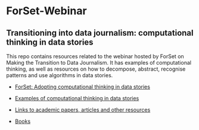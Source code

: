# ForSet-Webinar
## Transitioning into data journalism: computational thinking in data stories 
This repo contains resources related to the webinar hosted by ForSet on Making the Transition to Data Journalism. It has examples of computational thinking, as well as resources on how to decompose, abstract, recognise patterns and use algorithms in data stories. 

* [ForSet: Adopting computational thinking in data stories](https://github.com/hanna-h2/ForSet-Webinar/blob/main/ForSet%20(1).pdf)

* [Examples of computational thinking in data stories](https://github.com/hanna-h2/ForSet-Webinar/blob/main/CTexamples.md)

* [Links to academic papers, articles and other resources](https://github.com/hanna-h2/ForSet-Webinar/blob/main/CTlinks.md)

* [Books](https://github.com/hanna-h2/ForSet-Webinar/blob/main/Books.md) 

